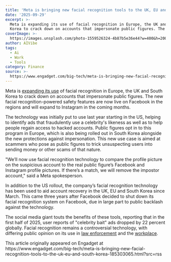 ```yaml
---
title: 'Meta is bringing new facial recognition tools to the UK, EU and South Korea'
date: '2025-09-29'
excerpt: >-
  Meta is expanding its use of facial recognition in Europe, the UK and South
  Korea to crack down on accounts that impersonate public figures. The new f...
coverImage: >-
  https://images.unsplash.com/photo-1559526324-4b87b5e36e44?w=400&h=200&fit=crop&auto=format
author: AIVibe
tags:
  - Ai
  - Work
  - Tools
category: Finance
source: >-
  https://www.engadget.com/big-tech/meta-is-bringing-new-facial-recognition-tools-to-the-uk-eu-and-south-korea-185303065.html?src=rss
---
```

<p>Meta is <a data-i13n="cpos:1;pos:1" href="https://about.fb.com/news/2024/10/testing-combat-scams-restore-compromised-accounts/"><ins>expanding its use</ins></a> of facial recognition in Europe, the UK and South Korea to crack down on accounts that impersonate public figures. The new facial recognition-powered safety features are now live on Facebook in the regions and will expand to Instagram in the coming months.</p>
<p>The technology was initially put to use last year starting in the US, helping to identify ads that fraudulently use a celebrity&#39;s likeness as well as to help people regain access to hacked accounts. Public figures opt in to this program in Europe, which is also being rolled out in South Korea alongside the new protections against impersonation. This new use case is aimed at scammers who pose as public figures to trick unsuspecting users into sending money or other scams of that nature.</p>
<span id="end-legacy-contents"></span><p>&quot;We’ll now use facial recognition technology to compare the profile picture on the suspicious account to the real public figure’s Facebook and Instagram profile pictures. If there’s a match, we will remove the impostor account,&quot; said a Meta spokesperson.</p>
<p>In addition to the US rollout, the company’s facial recognition technology has been used to aid account recovery in the UK, EU and South Korea since March. This came three years after Facebook decided to shut down its facial recognition system on Facebook, due in large part to public backlash against the technology.</p>
<p>The social media giant touts the benefits of these tools, reporting that in the first half of 2025, user reports of &quot;celebrity bait&quot; ads dropped by 22 percent globally. Facial recognition remains a controversial technology, with differing public opinion on its use in <a data-i13n="cpos:2;pos:1" href="https://www.engadget.com/general/senators-demand-ice-cease-use-of-facial-recognition-app-172146833.html"><ins>law enforcement</ins></a> and the <a data-i13n="cpos:3;pos:1" href="https://www.pewresearch.org/internet/2023/04/20/americans-views-on-use-of-face-recognition-in-the-workplace/"><ins>workplace</ins></a>.</p>This article originally appeared on Engadget at https://www.engadget.com/big-tech/meta-is-bringing-new-facial-recognition-tools-to-the-uk-eu-and-south-korea-185303065.html?src=rss
